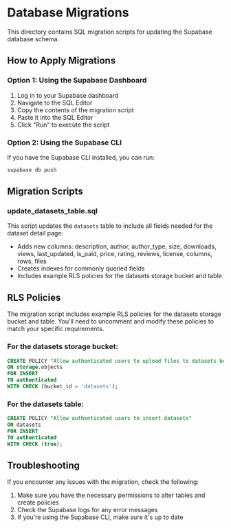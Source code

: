 # Database Migrations

This directory contains SQL migration scripts for updating the Supabase database schema.

## How to Apply Migrations

### Option 1: Using the Supabase Dashboard

1. Log in to your Supabase dashboard
2. Navigate to the SQL Editor
3. Copy the contents of the migration script
4. Paste it into the SQL Editor
5. Click "Run" to execute the script

### Option 2: Using the Supabase CLI

If you have the Supabase CLI installed, you can run:

```bash
supabase db push
```

## Migration Scripts

### update_datasets_table.sql

This script updates the `datasets` table to include all fields needed for the dataset detail page:

- Adds new columns: description, author, author_type, size, downloads, views, last_updated, is_paid, price, rating, reviews, license, columns, rows, files
- Creates indexes for commonly queried fields
- Includes example RLS policies for the datasets storage bucket and table

## RLS Policies

The migration script includes example RLS policies for the datasets storage bucket and table. You'll need to uncomment and modify these policies to match your specific requirements.

### For the datasets storage bucket:

```sql
CREATE POLICY "Allow authenticated users to upload files to datasets bucket"
ON storage.objects
FOR INSERT
TO authenticated
WITH CHECK (bucket_id = 'datasets');
```

### For the datasets table:

```sql
CREATE POLICY "Allow authenticated users to insert datasets"
ON datasets
FOR INSERT
TO authenticated
WITH CHECK (true);
```

## Troubleshooting

If you encounter any issues with the migration, check the following:

1. Make sure you have the necessary permissions to alter tables and create policies
2. Check the Supabase logs for any error messages
3. If you're using the Supabase CLI, make sure it's up to date 